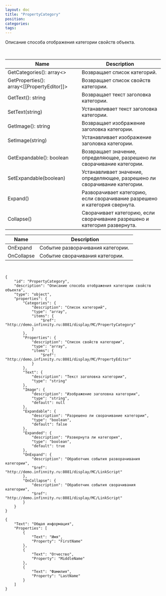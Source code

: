 ```yaml
---
layout: doc
title: "PropertyCategory"
position: 
categories: 
tags: 
---
```


Описание способа отображения категории свойств объекта.

 

|Name|Description|
|----|-----------|
|GetCategories(): array<>|Возвращает список категорий.|
|GetProperties(): array<[[PropertyEditor]]>|Возвращает список свойств категории.|
|GetText(): string|Возвращает текст заголовка категории.|
|SetText(string)|Устанавливает текст заголовка категории.|
|GetImage(): string|Возвращает изображение заголовка категории.|
|SetImage(string)|Устанавливает изображение заголовка категории.|
|GetExpandable(): boolean|Возвращает значение, определяющее, разрешено ли сворачивание категории.|
|SetExpandable(boolean)|Устанавливает значение, определяющее, разрешено ли сворачивание категории.|
|Expand()|Разворачивает категорию, если сворачивание разрешено и категория свернута.|
|Collapse()|Сворачивает категорию, если сворачивание разрешено и категория развернута.|

|Name|Description|
|----|-----------|
|OnExpand|Событие разворачивания категории. |
|OnCollapse|Событие сворачивания категории.|

    

```
{
	"id": "PropertyCategory",
	"description": "Описание способа отображения категории свойств объекта",
	"type": "object",
	"properties": {
		"Categories": {
			"description": "Список категорий",
			"type": "array",
			"items": {
				"$ref": "http://demo.infinnity.ru:8081/display/MC/PropertyCategory"
			}
		},
		"Properties": {
			"description": "Список свойств категории",
			"type": "array",
			"items": {
				"$ref": "http://demo.infinnity.ru:8081/display/MC/PropertyEditor"
			}
		},
		"Text": {
			"description": "Текст заголовка категории",
			"type": "string"
		},
		"Image": {
			"description": "Изображение заголовка категории",
			"type": "string",
			"default": null
		},
		"Expandable": {
			"description": "Разрешено ли сворачивание категории",
			"type": "boolean",
			"default": false
		},
		"Expanded": {
			"description": "Развернута ли категория",
			"type": "boolean",
			"default": true
		},
		"OnExpand": {
			"description": "Обработчик события разворачивания категории",
			"$ref": "http://demo.infinnity.ru:8081/display/MC/LinkScript"
		},
		"OnCollapse": {
			"description": "Обработчик события сворачивания категории",
			"$ref": "http://demo.infinnity.ru:8081/display/MC/LinkScript"
		}
	}
}
```

```
{
	"Text": "Общая информация",
	"Properties": [
		{
			"Text": "Имя",
			"Property": "FirstName"
		},
		{
			"Text": "Отчество",
			"Property": "MiddleName"
		},
		{
			"Text": "Фамилия",
			"Property": "LastName"
		}
	]
}
```

 

 

